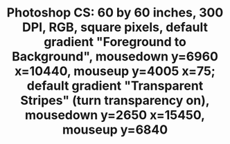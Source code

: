---
ee_id_thing: '2218'
site: '1'
type: '2'
inv_num: 2012-092
url: 2012-092-photoshop-cs
title: 'Photoshop CS: 60 by 60 inches, 300 DPI, RGB, square pixels, default gradient
  "Foreground to Background", mousedown y=6960 x=10440, mouseup y=4005 x=75; default
  gradient "Transparent Stripes" (turn transparency on), mousedown y=2650 x=15450,
  mouseup y=6840'
year: '2012'
display_year: '2012'
medium: Chromogenic print
dims: 60 x 60
pitch: A ​"Double Click" photoshop. Part of my new series. LOL. :)
ps: "​Decided to up the amount of clicks it takes to make my Photoshop paintings /
  photos / whatever they r. :)"
live_url: ''
related: ''
youtube: ''
related_code: ''
imgs: photoshop-cs-2012-092-full-database-Team.jpg
subheading: ''
download: ''
add_credit: ''
commission: ''
layout: things-i-made
---
